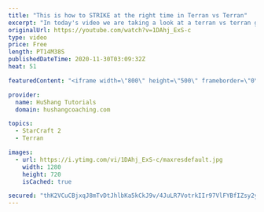 ```yaml
---
title: "This is how to STRIKE at the right time in Terran vs Terran"
excerpt: "In today's video we are taking a look at a terran vs terran game I played that showcases some patience and how I like to calculate when it's the correct time to attack!  Coaching -------------------------------------------------------------------------- Website: https://www.hushangcoaching.com  Interested"
originalUrl: https://youtube.com/watch?v=1DAhj_ExS-c
type: video
price: Free
length: PT14M38S
publishedDateTime: 2020-11-30T03:09:32Z
heat: 51

featuredContent: "<iframe width=\"800\" height=\"500\" frameborder=\"0\" src=\"https://www.youtube.com/embed/1DAhj_ExS-c\" allow=\"accelerometer; autoplay; encrypted-media; gyroscope; picture-in-picture\" allowfullscreen></iframe>"

provider:
  name: HuShang Tutorials
  domain: hushangcoaching.com

topics:
  - StarCraft 2
  - Terran

images:
  - url: https://i.ytimg.com/vi/1DAhj_ExS-c/maxresdefault.jpg
    width: 1280
    height: 720
    isCached: true

secured: "thK2VCuCBjxqJ8mTvDtJhlbKa5kCkJ9v/4JuLR7VotrkIIr97VlFYBfIZsy2ywSfb37/UB+Io9kHTBBm+sZXjolm2Q0AuKdNkJdZZdbnhWFcYxNGHMIzHJ+hCbK7hpxvc64za+MGfxU+UCM7HslCoT57dS0DaaIPX/EkRk465gNuWQY8IzFxmOF81DGNQ2g8VVUxNtnfTJ3j0UEIvOQDX6sy9hQ8JF48p/4pyPHtqFtKDeRpyFhN+uXF7I8QkdQ9CfPkBRvRf7KB08JNuSvd/V1UPo/Wtxtndai3D05eAeDIG4kZTxplk2hOElunIOpFKyvNxbdnEuDA06XwNp8VTG5EQfg9CxQrClhLjbsNbAy2NU6CtcicIQio8TyiRJlx8piItD9j+x3/C7Mw8d4k/lWiFAcilXX3fcihkQwxyZY=;1XbAmMu3sfTKV+biLrDWXA=="
---
```


